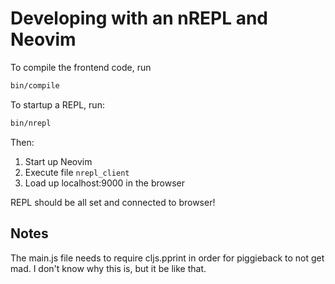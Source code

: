 # Developing with an nREPL and Neovim

To compile the frontend code, run
```bash
bin/compile
```

To startup a REPL, run:
```bash
bin/nrepl
```

Then:
1. Start up Neovim
2. Execute file `nrepl_client`
3. Load up localhost:9000 in the browser

REPL should be all set and connected to browser!

## Notes

The main.js file needs to require cljs.pprint in order for piggieback to not get mad. I don't know why this is, but it be like that.
